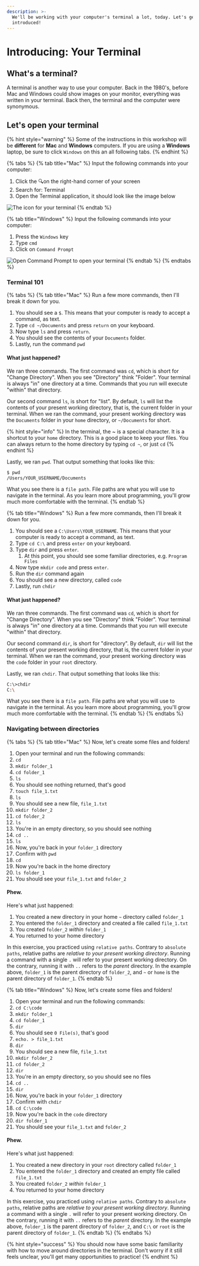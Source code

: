 ```yaml
---
description: >-
  We'll be working with your computer's terminal a lot, today. Let's get
  introduced!
---
```


# Introducing: Your Terminal

## What's a terminal?

A terminal is another way to use your computer. Back in the 1980's, before Mac and Windows could show images on your monitor, everything was written in your terminal. Back then, the terminal and the computer were synonymous.

## Let's open your terminal

{% hint style="warning" %}
Some of the instructions in this workshop will be **different** for **Mac** and **Windows** computers. If you are using a **Windows** laptop, be sure to click `Windows` on this an all following tabs.
{% endhint %}

{% tabs %}
{% tab title="Mac" %}
Input the following commands into your computer:

1. Click the 🔍on the right-hand corner of your screen
2. Search for: Terminal
3. Open the Terminal application, it should look like the image below 

![The icon for your terminal](../.gitbook/assets/image%20%2811%29.png)
{% endtab %}

{% tab title="Windows" %}
Input the following commands into your computer:

1. Press the `Windows` key
2. Type `cmd`
3. Click on `Command Prompt`

![Open Command Prompt to open your terminal](../.gitbook/assets/image%20%287%29.png)
{% endtab %}
{% endtabs %}

### Terminal 101

{% tabs %}
{% tab title="Mac" %}
Run a few more commands, then I'll break it down for you.

1. You should see a `$`. This means that your computer is ready to accept a command, as text.
2. Type `cd ~/Documents` and press `return` on your keyboard.
3. Now type `ls` and press `return`.
4. You should see the contents of your `Documents` folder.
5. Lastly, run the command `pwd`

#### What just happened?

We ran three commands. The first command was `cd`, which is short for "Change Directory". When you see "Directory" think "Folder". Your terminal is always "in" one directory at a time. Commands that you run will execute "within" that directory.

Our second command `ls`, is short for "list". By default, `ls` will list the contents of your present working directory, that is, the current folder in your terminal. When we ran the command, your present working directory was the `Documents` folder in your `home` directory, or `~/Documents` for short.

{% hint style="info" %}
In the terminal, the ~ is a special character. It is a shortcut to your `home` directory. This is a good place to keep your files. You can always return to the home directory by typing `cd ~`, or just `cd`
{% endhint %}

Lastly, we ran `pwd`. That output something that looks like this:

```bash
$ pwd
/Users/YOUR_USERNAME/Documents
```

What you see there is a `file path`. File paths are what you will use to navigate in the terminal. As you learn more about programming, you'll grow much more comfortable with the terminal.
{% endtab %}

{% tab title="Windows" %}
Run a few more commands, then I'll break it down for you.

1. You should see a `C:\Users\YOUR_USERNAME`. This means that your computer is ready to accept a command, as text.
2. Type `cd C:\` and press `enter` on your keyboard.
3. Type `dir` and press `enter`.
   1. At this point, you should see some familiar directories, e.g. `Program Files`
4. Now type `mkdir code` and press `enter`.
5. Run the `dir` command again
6. You should see a new directory, called `code`
7. Lastly, run `chdir`

#### What just happened?

We ran three commands. The first command was `cd`, which is short for "Change Directory". When you see "Directory" think "Folder". Your terminal is always "in" one directory at a time. Commands that you run will execute "within" that directory.

Our second command `dir`, is short for "directory". By default, `dir` will list the contents of your present working directory, that is, the current folder in your terminal. When we ran the command, your present working directory was the `code` folder in your `root` directory.

Lastly, we ran `chdir`. That output something that looks like this:

```bash
C:\>chdir
C:\
```

What you see there is a `file path`. File paths are what you will use to navigate in the terminal. As you learn more about programming, you'll grow much more comfortable with the terminal.
{% endtab %}
{% endtabs %}

### Navigating between directories 

{% tabs %}
{% tab title="Mac" %}
Now, let's create some files and folders!

1. Open your terminal and run the following commands: 
2. `cd`
3. `mkdir folder_1`
4. `cd folder_1`
5. `ls`
6. You should see nothing returned, that's good
7. `touch file_1.txt`
8. `ls`
9. You should see a new file, `file_1.txt`
10. `mkdir folder_2`
11. `cd folder_2`
12. `ls`
13. You're in an empty directory, so you should see nothing
14. `cd ..`
15. `ls`
16. Now, you're back in your `folder_1` directory
17. Confirm with `pwd`
18. `cd`
19. Now you're back in the home directory
20. `ls folder_1`
21. You should see your `file_1.txt` and `folder_2`

#### Phew.

Here's what just happened:

1. You created a new directory in your home `~` directory called `folder_1`
2. You entered the `folder_1` directory and created a file called `file_1.txt`
3. You created `folder_2` _within_ `folder_1`
4. You returned to your home directory

In this exercise, you practiced using `relative paths`. Contrary to `absolute paths`, relative paths are _relative to your present working directory_. Running a command with a single `.` will refer to your present working directory. On the contrary, running it with `..` refers to the _parent_ directory. In the example above, `folder_1` is the parent directory of `folder_2`, and `~` or `home` is the parent directory of `folder_1`.
{% endtab %}

{% tab title="Windows" %}
Now, let's create some files and folders!

1. Open your terminal and run the following commands: 
2. `cd C:\code`
3. `mkdir folder_1`
4. `cd folder_1`
5. `dir`
6. You should see `0 File(s)`, that's good
7. `echo. > file_1.txt`
8. `dir`
9. You should see a new file, `file_1.txt`
10. `mkdir folder_2`
11. `cd folder_2`
12. `dir`
13. You're in an empty directory, so you should see no files
14. `cd ..`
15. `dir`
16. Now, you're back in your `folder_1` directory
17. Confirm with `chdir`
18. `cd C:\code`
19. Now you're back in the `code` directory
20. `dir folder_1`
21. You should see your `file_1.txt` and `folder_2`

#### Phew.

Here's what just happened:

1. You created a new directory in your `root` directory called `folder_1`
2. You entered the `folder_1` directory and created an empty file called `file_1.txt`
3. You created `folder_2` _within_ `folder_1`
4. You returned to your home directory

In this exercise, you practiced using `relative paths`. Contrary to `absolute paths`, relative paths are _relative to your present working directory_. Running a command with a single `.` will refer to your present working directory. On the contrary, running it with `..` refers to the _parent_ directory. In the example above, `folder_1` is the parent directory of `folder_2`, and `C:\` or `root` is the parent directory of `folder_1`.
{% endtab %}
{% endtabs %}

{% hint style="success" %}
You should now have some basic familiarity with how to move around directories in the terminal. Don't worry if it still feels unclear, you'll get many opportunities to practice!
{% endhint %}

